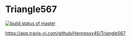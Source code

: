# Triangle567
[![build status of master](https://app.travis-ci.com/Hennessy45/Triangle567.svg?branch=master)](https://app.travis-ci.com/github/Hennessy45/Triangle567)

https://app.travis-ci.com/github/Hennessy45/Triangle567
